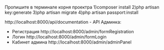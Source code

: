 Пропишите в терминале корня проектра
1)composer install
2)php artisan key:generate
3)php artisan migrate
4)php artisan passport:install

http://localhost:8000/api/documentation - API
Админка:
- Регистрация http://localhost:8000/admin/formRegistration
- Логин http://localhost:8000/admin/formLogin
- Кабинет aдмина http://localhost:8000/admin/adminPanel
